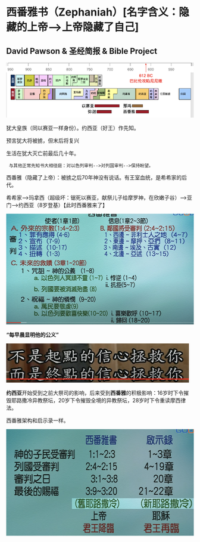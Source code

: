 # 西番雅书（Zephaniah）\[名字含义：隐藏的上帝-->上帝隐藏了自己]

## David Pawson & 圣经简报 & Bible Project

![](<../.gitbook/assets/image (179).png>)

犹大皇族（同以赛亚一样身份）。约西亚（好王）作先知。

预言犹大将被掳，但末后将复兴

 生活在犹大灭亡前最后几十年。

` 与其他正常先知书大相径庭：对以色列审判-->对列国审判-->保持盼望。`

西番雅（隐藏了上帝）：被掳之后70年神没有说话。有王室血统，是希希家的后代。

 希希家-->玛拿西（超级坏：锯死以赛亚，献祭儿子给摩罗神，在欣嫩子谷）-->亚门-->约西亚（8岁登基）【此时西番雅来了】

![](<../.gitbook/assets/image (236).png>)

**“每早晨显明他的公义”**

![持续相信的重要性](<../.gitbook/assets/image (237).png>)

 **约西亚**开始受到之前大祭司的影响，后来受到**西番雅**的积极影响：16岁时下令摧毁耶路撒冷异教祭坛，20岁下令摧毁全境的异教祭坛，28岁时下令重读摩西律法。

 西番雅架构和启示录一样。

![](<../.gitbook/assets/image (238).png>)







 








